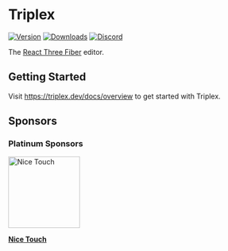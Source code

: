 # Triplex

[![Version](https://img.shields.io/npm/v/@triplex/run?style=flat&colorA=000000&colorB=000000)](https://npmjs.com/package/@triplex/run)
[![Downloads](https://img.shields.io/npm/dt/@triplex/run.svg?style=flat&colorA=000000&colorB=000000)](https://npmjs.com/package/@triplex/run)
[![Discord](https://img.shields.io/discord/1077806513009197156?style=flat&colorA=000000&colorB=000000&label=discord&logo=discord&logoColor=000000)](https://discord.gg/nBzRBUEs4b)

The [React Three Fiber](https://github.com/pmndrs/react-three-fiber) editor.

## Getting Started

Visit https://triplex.dev/docs/overview to get started with Triplex.

## Sponsors

### Platinum Sponsors

<img width="144" height="144" alt="Nice Touch" src="https://github.com/try-triplex/triplex/assets/6801309/a492ca50-cbd8-4b97-9a51-555d4b90a0cd" />

**[Nice Touch](https://nicetouch.co)**
